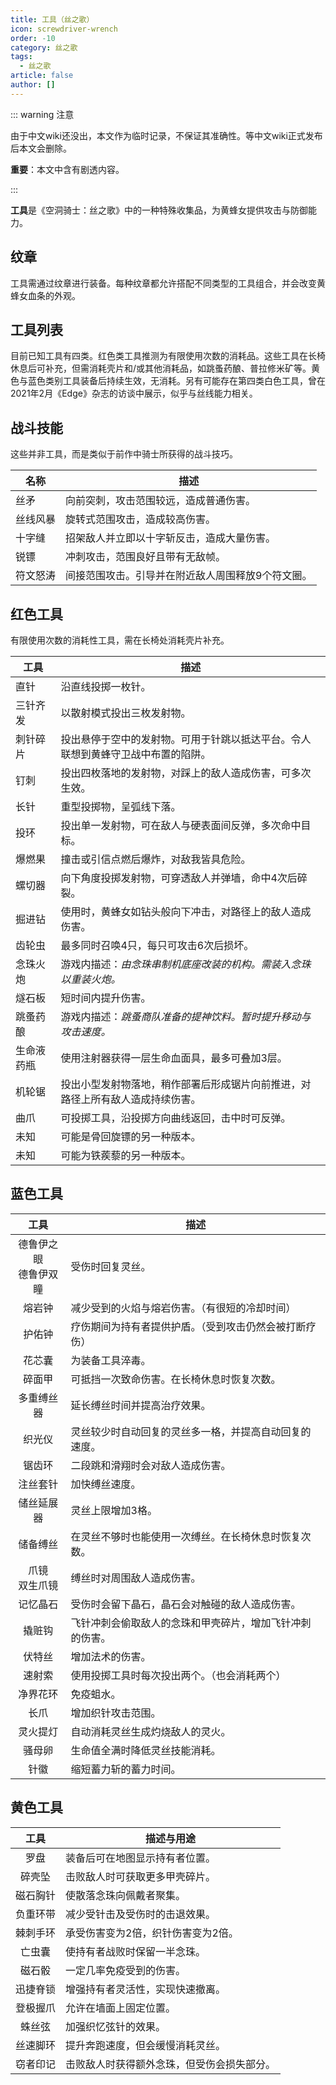 ```yaml
---
title: 工具（丝之歌）
icon: screwdriver-wrench
order: -10
category: 丝之歌
tags:
  - 丝之歌
article: false
author: []
---
```


::: warning 注意

由于中文wiki还没出，本文作为临时记录，不保证其准确性。等中文wiki正式发布后本文会删除。

**重要**：本文中含有剧透内容。

:::

**工具**是《空洞骑士：丝之歌》中的一种特殊收集品，为黄蜂女提供攻击与防御能力。

## 纹章
工具需通过纹章进行装备。每种纹章都允许搭配不同类型的工具组合，并会改变黄蜂女血条的外观。

## 工具列表
目前已知工具有四类。红色类工具推测为有限使用次数的消耗品。这些工具在长椅休息后可补充，但需消耗壳片和/或其他消耗品，如跳蚤药酿、普拉修米矿等。黄色与蓝色类别工具装备后持续生效，无消耗。另有可能存在第四类白色工具，曾在2021年2月《Edge》杂志的访谈中展示，似乎与丝线能力相关。

## 战斗技能
这些并非工具，而是类似于前作中骑士所获得的战斗技巧。

| 名称 | 描述 |
|---|---|
| 丝矛 | 向前突刺，攻击范围较远，造成普通伤害。 |
| 丝线风暴 | 旋转式范围攻击，造成较高伤害。 |
| 十字缝 | 招架敌人并立即以十字斩反击，造成大量伤害。 |
| 锐镖 | 冲刺攻击，范围良好且带有无敌帧。 |
| 符文怒涛 | 间接范围攻击。引导并在附近敌人周围释放9个符文圈。 |

## 红色工具
有限使用次数的消耗性工具，需在长椅处消耗壳片补充。

| 工具 | 描述 |
|---|---|
| 直针 | 沿直线投掷一枚针。 |
| 三针齐发 | 以散射模式投出三枚发射物。 |
| 刺针碎片 | 投出悬停于空中的发射物。可用于针跳以抵达平台。令人联想到黄蜂守卫战中布置的陷阱。 |
| 钉刺 | 投出四枚落地的发射物，对踩上的敌人造成伤害，可多次生效。 |
| 长针 | 重型投掷物，呈弧线下落。 |
| 投环 | 投出单一发射物，可在敌人与硬表面间反弹，多次命中目标。 |
| 爆燃果 | 撞击或引信点燃后爆炸，对敌我皆具危险。 |
| 螺切器 | 向下角度投掷发射物，可穿透敌人并弹墙，命中4次后碎裂。 |
| 掘进钻 | 使用时，黄蜂女如钻头般向下冲击，对路径上的敌人造成伤害。 |
| 齿轮虫 | 最多同时召唤4只，每只可攻击6次后损坏。 |
| 念珠火炮 | 游戏内描述：*由念珠串制机底座改装的机构。需装入念珠以重装火炮。* |
| 燧石板 | 短时间内提升伤害。 |
| 跳蚤药酿 | 游戏内描述：*跳蚤商队准备的提神饮料。暂时提升移动与攻击速度。* |
| 生命液药瓶 | 使用注射器获得一层生命血面具，最多可叠加3层。 |
| 机轮锯 | 投出小型发射物落地，稍作部署后形成锯片向前推进，对路径上所有敌人造成持续伤害。 |
| 曲爪 | 可投掷工具，沿投掷方向曲线返回，击中时可反弹。 |
| 未知 | 可能是骨回旋镖的另一种版本。 |
| 未知 | 可能为铁蒺藜的另一种版本。 |

## 蓝色工具

|       工具        | 描述                           |
|:---------------:|------------------------------|
| 德鲁伊之眼<br/>德鲁伊双瞳 | 受伤时回复灵丝。                     |
|       熔岩钟       | 减少受到的火焰与熔岩伤害。（有很短的冷却时间）      |
|       护佑钟       | 疗伤期间为持有者提供护盾。（受到攻击仍然会被打断疗伤）  |
|       花芯囊       | 为装备工具淬毒。                     |
|       碎面甲       | 可抵挡一次致命伤害。在长椅休息时恢复次数。        |
|      多重缚丝器      | 延长缚丝时间并提高治疗效果。               |
|       织光仪       | 灵丝较少时自动回复的灵丝多一格，并提高自动回复的速度。  |
|       锯齿环       | 二段跳和滑翔时会对敌人造成伤害。             |
|      注丝套针       | 加快缚丝速度。                      |
|      储丝延展器      | 灵丝上限增加3格。                    |
|      储备缚丝       | 在灵丝不够时也能使用一次缚丝。在长椅休息时恢复次数。   |
|   爪镜<br/>双生爪镜   | 缚丝时对周围敌人造成伤害。                |
|      记忆晶石       | 受伤时会留下晶石，晶石会对触碰的敌人造成伤害。      |
|       撬赃钩       | 飞针冲刺会偷取敌人的念珠和甲壳碎片，增加飞针冲刺的伤害。 |
|       伏特丝       | 增加法术的伤害。                     |
|       速射索       | 使用投掷工具时每次投出两个。（也会消耗两个）       |
|      净界花环       | 免疫蛆水。                        |
|       长爪        | 增加织针攻击范围。                    |
|      灵火提灯       | 自动消耗灵丝生成灼烧敌人的灵火。             |
|       骚母卵       | 生命值全满时降低灵丝技能消耗。              |
|       针徽        | 缩短蓄力斩的蓄力时间。                  |

## 黄色工具

|  工具  | 描述与用途                 |
|:----:|-----------------------|
|  罗盘  | 装备后可在地图显示持有者位置。       |
| 碎壳坠  | 击败敌人时可获取更多甲壳碎片。       |
| 磁石胸针 | 使散落念珠向佩戴者聚集。          |
| 负重环带 | 减少受针击及受伤时的击退效果。       |
| 棘刺手环 | 承受伤害变为2倍，织针伤害变为2倍。    |
| 亡虫囊  | 使持有者战败时保留一半念珠。        |
| 磁石骰  | 一定几率免疫受到的伤害。          |
| 迅捷脊锁 | 增强持有者灵活性，实现快速撤离。      |
| 登极握爪 | 允许在墙面上固定位置。           |
| 蛛丝弦  | 加强织忆弦针的效果。            |
| 丝速脚环 | 提升奔跑速度，但会缓慢消耗灵丝。      |
| 窃者印记 | 击败敌人时获得额外念珠，但受伤会损失部分。 |
